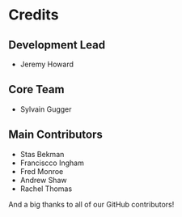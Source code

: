 # Credits

## Development Lead

- Jeremy Howard

## Core Team

- Sylvain Gugger

## Main Contributors

- Stas Bekman
- Franciscco Ingham
- Fred Monroe
- Andrew Shaw
- Rachel Thomas

And a big thanks to all of our GitHub contributors!

